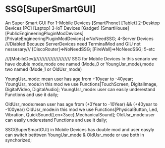 # SSG[SuperSmartGUI]
An Super Smart GUI For
  1-Mobile Devices
    [SmartPhone]
    [Tablet]
  2-Desktop Devices
    [PC]
    [Laptop]
  3-IoT Devices
    [Gadget]
    [SmartHouse]
    [PublicEngineeringPluginModDevices]
    [PrivateEngineeringPluginModDevices]=>NoNeedSSG;
  4-Server Devices  ///Diabled Becuuze ServerDevices need TerminalMod and GIU not nessesary///
    [CiscoRouter]=>NoNeedSSG;
    [FireWall]=>NoNeedSSG;
  5-etc



///[MobileDev]///////////////////////
SSG for Mobile Devices
In this senario we have double mode,mode one named (Mode_0 or YoungUsr_mode),mode two named (Mode_1 or OldUsr_mode)

YoungUsr_mode: mean user has age from +10year to -40year;
YoungUsr_mode:in this mod we use Functions[TouchScreen, DigitalImage, DigitalVideo, DigitalAudio];
YoungUsr_mode: user can easily underestand Functions and use it daily;

OldUsr_mode:mean user has age from (+3Year to -10Year) && (+40year to -100year)
OldUsr_mode:in this mod we use Functions[PhysicalButton, Led, Vibration, QuickSound(Len<3sec),MechanicalSound];
OldUsr_mode:user can easily underestand Functions and use it daily;

SSG(SuperSmartGUI) in Mobile Devices has double mod and user easyly can switch betttwen YoungUsr_mode & OldUsr_mode or use both in synchorized;

